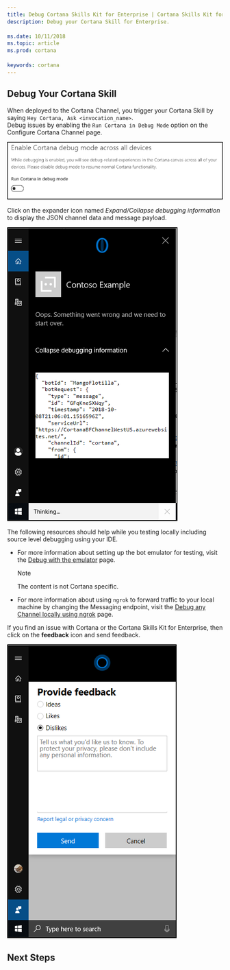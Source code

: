 ```yaml
---  
title: Debug Cortana Skills Kit for Enterprise | Cortana Skills Kit for Enterprise
description: Debug your Cortana Skill for Enterprise. 

ms.date: 10/11/2018
ms.topic: article
ms.prod: cortana

keywords: cortana
---  
```


## Debug Your Cortana Skill  

When deployed to the Cortana Channel, you trigger your Cortana Skill by saying `Hey Cortana, Ask <invocation_name>`.  
Debug issues by enabling the `Run Cortana in Debug Mode` option on the Configure Cortana Channel page.  

![Enable Cortana debug mode across all devices](./media/images/enterprise-enable_debug_mode.png)  
 
Click on the expander icon named *Expand/Collapse debugging information* to display the JSON channel data and message payload.  

![debugging information - expanded](./media/images/enterprise-expand-debug-info.png)  
 
The following resources should help while you testing locally including source level debugging using your IDE.  
*   For more information about setting up the bot emulator for testing, visit the [Debug with the emulator](https://docs.microsoft.com/azure/bot-service/bot-service-debug-emulator?view=azure-bot-service-3.0) page.  
    
    >[!NOTE]
    > The content is not Cortana specific.  
    
*   For more information about using `ngrok` to forward traffic to your local machine by changing the Messaging endpoint, visit the [Debug any Channel locally using ngrok](https://blog.botframework.com/2017/10/19/debug-channel-locally-using-ngrok) page.  

If you find an issue with Cortana or the Cortana Skills Kit for Enterprise, then click on the **feedback** icon and send feedback.  

![Provide feedback](./media/images/enterprise-provide_feedback.png)  

## Next Steps  
